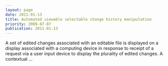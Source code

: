 ```yaml
---
layout: page
date: 2011-01-13
title: Automated viewable selectable change history manipulation
priority: 2009-07-07
publication: 2011-01-13
---
```

A set of edited changes associated with an editable file is displayed on a display associated with a computing device in response to receipt of a request via a user input device to display the plurality of edited changes. A contextual …